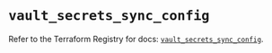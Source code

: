 # `vault_secrets_sync_config`

Refer to the Terraform Registry for docs: [`vault_secrets_sync_config`](https://registry.terraform.io/providers/hashicorp/vault/4.7.0/docs/resources/secrets_sync_config).
